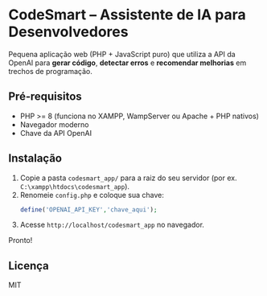 # CodeSmart – Assistente de IA para Desenvolvedores

Pequena aplicação web (PHP + JavaScript puro) que utiliza a API da OpenAI para **gerar código**, **detectar erros** e **recomendar melhorias** em trechos de programação.

## Pré‑requisitos
* PHP >= 8 (funciona no XAMPP, WampServer ou Apache + PHP nativos)
* Navegador moderno
* Chave da API OpenAI

## Instalação
1. Copie a pasta `codesmart_app/` para a raiz do seu servidor (por ex. `C:\xampp\htdocs\codesmart_app`).
2. Renomeie `config.php` e coloque sua chave:
   ```php
   define('OPENAI_API_KEY','chave_aqui');
   ```
3. Acesse `http://localhost/codesmart_app` no navegador.

Pronto!

## Licença
MIT
